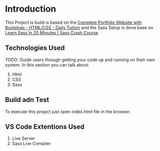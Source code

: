 # Introduction 
This Project is build is based on the [Complete Portfolio Website with Bootstrap - HTML/CSS - Daily Tuition](https://www.youtube.com/watch?v=dgKSqz3it50&t=2911s)
and the Sass Setup is done base on [Learn Sass In 20 Minutes | Sass Crash Course](https://www.youtube.com/watch?v=Zz6eOVaaelI&t=931s)

## Technologies Used
TODO: Guide users through getting your code up and running on their own system. In this section you can talk about:
1.	Html
2.	CSS
3.	Sass

## Build adn Test
To execute this project just open index.html file in the browser.

## VS Code Extentions Used
1.  Live Server
2.  Sass Live Complier